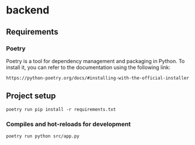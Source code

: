 # backend

## Requirements
### Poetry
Poetry is a tool for dependency management and packaging in Python. To install it, you can refer to the documentation using the following link:
```
https://python-poetry.org/docs/#installing-with-the-official-installer
```
## Project setup
```
poetry run pip install -r requirements.txt
```

### Compiles and hot-reloads for development
```
poetry run python src/app.py
```

